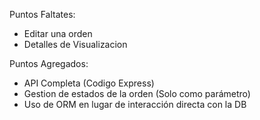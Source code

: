 Puntos Faltates:
- Editar una orden
- Detalles de Visualizacion

Puntos Agregados:
- API Completa (Codigo Express)
- Gestion de estados de la orden (Solo como parámetro)
- Uso de ORM en lugar de interacción directa con la DB